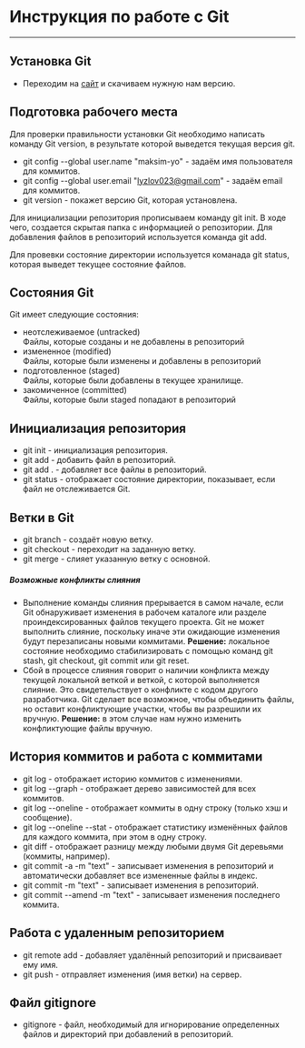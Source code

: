 
# **Инструкция по работе с Git**
***
## Установка Git
* Переходим на [сайт](https://git-scm.com/downloads) и скачиваем нужную нам версию.
## Подготовка рабочего места
 Для проверки правильности установки Git необходимо написать команду Git version, в результате которой выведется текущая версия git. 
* git config --global user.[]()name "maksim-yo" - задаём имя пользователя для коммитов.
* git config --global user.email "lyzlov023@gmail.com" - задаём email для коммитов.
* git version - покажет версию Git, которая установлена.

Для инициализации репозитория прописываем команду git init. В ходе чего, создается скрытая папка с информацией о репозитории. Для добавления файлов в репозиторий используется команда git add.

Для провевки состояние директории используется команада git status, которая выведет текущее состояние файлов. 


## Состояния Git
 Git имеет следующие состояния:
 * неотслеживаемое (untracked)  
   Файлы, которые созданы и не добавлены в репозиторий
 * измененное (modified)  
   Файлы, которые были изменены и добавлены в репозиторий
 * подготовленное (staged)  
   Файлы, которые были добавлены в текущее хранилище.
 * закомиченное (committed)  
   Файлы, которые были staged попадают в репозиторий
## Инициализация репозитория
* git init - инициализация репозитория.
* git add <filename> - добавить файл в репозиторий.
* git add . - добавляет все файлы в репозиторий.
* git status - отображает состояние директории, показывает, если файл не отслеживается Git.
## Ветки в Git
* git branch <name> - создаёт новую ветку.
* git checkout <name> - переходит на заданную ветку.
* git merge <name> - слияет указанную ветку с основной.
##### Возможные конфликты слияния
* Выполнение команды слияния прерывается в самом начале, если Git обнаруживает изменения в рабочем каталоге или разделе проиндексированных файлов текущего проекта. Git не может выполнить слияние, поскольку иначе эти ожидающие изменения будут перезаписаны новыми коммитами.
**Решение:** локальное состояние необходимо стабилизировать с помощью команд git stash, git checkout, git commit или git reset.
* Сбой в процессе слияния говорит о наличии конфликта между текущей локальной веткой и веткой, с которой выполняется слияние. Это свидетельствует о конфликте с кодом другого разработчика. Git сделает все возможное, чтобы объединить файлы, но оставит конфликтующие участки, чтобы вы разрешили их вручную.
**Решение:** в этом случае нам нужно изменить конфликтующие файлы вручную.
## История коммитов и работа с коммитами
* git log - отображает историю коммитов с изменениями.
* git log --graph - отображает дерево зависимостей для всех коммитов.
* git log --oneline - отображает коммиты в одну строку (только хэш и сообщение).
* git log --oneline --stat - отображает статистику изменённых файлов для каждого коммита, при этом в одну строку.
* git diff - отображает разницу между любыми двумя Git деревьями (коммиты, например).
* git commit -a -m "text" - записывает изменения в репозиторий и автоматически добавляет все измененные файлы в индекс.
* git commit -m "text" - записывает изменения в репозиторий.
* git commit --amend -m "text" - записывает изменения последнего коммита.
## Работа с удаленным репозиторием
* git remote add <shortname> <url> - добавляет удалённый репозиторий и присваивает ему имя.
* git push <remote-name> <branch-name> - отправляет изменения (имя ветки) на сервер.
## Файл gitignore
* gitignore - файл, необходимый для игнорирование определенных файлов и директорий при добавлений в репозиторий.

